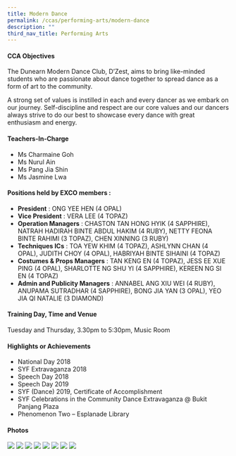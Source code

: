 ```yaml
---
title: Modern Dance
permalink: /ccas/performing-arts/modern-dance
description: ""
third_nav_title: Performing Arts
---
```

<h4>CCA Objectives</h4>
<p>The Dunearn Modern Dance Club, D&rsquo;Zest, aims to bring like-minded students who&nbsp;are passionate about dance together to spread dance as a form of art to the&nbsp;community.</p>
<p>A strong set of values is instilled in each and every dancer as we embark on our&nbsp;journey. Self-discipline and respect are our core values and our dancers always&nbsp;strive to do our best to showcase every dance with great enthusiasm and energy.</p>
<h4>Teachers-In-Charge</h4>
<ul>
<li>Ms Charmaine Goh</li>
<li>Ms Nurul Ain</li>
<li>Ms Pang Jia Shin</li>
<li>Ms Jasmine Lwa</li>
</ul>
<h4>Positions held by EXCO members :</h4>
<ul>
<li><strong>President</strong>&nbsp;: ONG YEE HEN (4 OPAL)&nbsp;</li>
<li><strong>Vice President</strong> : VERA LEE (4 TOPAZ)</li>
<li><strong>Operation Managers</strong> : CHASTON TAN HONG HYIK (4 SAPPHIRE), NATRAH HADIRAH BINTE ABDUL HAKIM (4 RUBY), NETTY FEONA BINTE RAHIMI (3 TOPAZ), CHEN XINNING (3 RUBY)</li>
<li><strong>Techniques ICs</strong> : TOA YEW KHIM (4 TOPAZ), ASHLYNN CHAN (4 OPAL), JUDITH CHOY (4 OPAL), HABRIYAH BINTE SIHAINI (4 TOPAZ)</li>
<li><strong>Costumes &amp; Props Managers</strong> : TAN KENG EN (4 TOPAZ), JESS EE XUE PING (4 OPAL), SHARLOTTE NG SHU YI (4 SAPPHIRE), KEREEN NG SI EN (4 TOPAZ)</li>
<li><strong>Admin and Publicity Managers</strong> : ANNABEL ANG XIU WEI (4 RUBY), ANUPAMA SUTRADHAR (4 SAPPHIRE), BONG JIA YAN (3 OPAL), YEO JIA QI NATALIE (3 DIAMOND)</li>
</ul>
<h4>Training Day, Time and Venue</h4>
<p>Tuesday and Thursday, 3.30pm to 5:30pm, Music Room</p>
<h4>Highlights or Achievements</h4>
<ul>
<li>National Day 2018</li>
<li>SYF Extravaganza 2018</li>
<li>Speech Day 2018</li>
<li>Speech Day 2019</li>
<li>SYF (Dance) 2019, Certificate of Accomplishment</li>
<li>SYF Celebrations in the Community Dance Extravaganza @ Bukit Panjang Plaza</li>
<li>Phenomenon Two &ndash; Esplanade Library</li>
</ul>
<h4>Photos</h4>
<img src="/images/md5.jpeg">
<img src="/images/md6.jpeg">
<img src="/images/md7.jpeg">
<img src="/images/md8.jpeg">
<img src="/images/md9.jpg">
<img src="/images/md10.jpg">
<img src="/images/md11.jpg">
<img src="/images/md12.jpg">